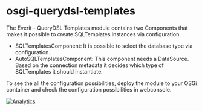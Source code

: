 osgi-querydsl-templates
=======================

The Everit - QueryDSL Templates module contains two Components that makes
it possible to create SQLTemplates instances via configuration.

 - SQLTemplatesComponent: It is possible to select the database type via
   configuration.
 - AutoSQLTemplatesComponent: This component needs a DataSource. Based on
   the connection metadata it decides which type of SQLTemplates it should
   instantiate.

To see the all the configuration possibilities, deploy the module to your
OSGi container and check the configuration possibilities in webconsole.

[![Analytics](https://ga-beacon.appspot.com/UA-15041869-4/everit-org/osgi-querydsl-templates)](https://github.com/igrigorik/ga-beacon)
